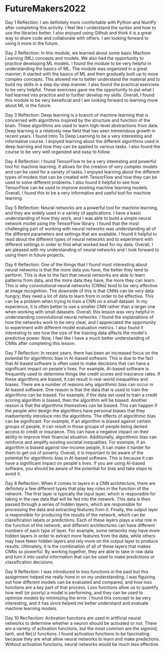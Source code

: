 # FutureMakers2022

Day 1 Reflection:
I am definitely more comfortable with Python and NumPy after completing this activity. I feel like I understand the syntax and how to use the libraries better. I also enjoyed using Github and think it is a great way to share code and collaborate with others. I am looking forward to using it more in the future.

Day 2 Reflection:
In this module, we learned about some basic Machine Learning (ML) concepts and models. We also had the opportunity to practice developing ML models. I found the module to be very helpful in understanding the basics of ML.
The module was organized in a great manner; It started with the basics of ML and then gradually built up to more complex concepts. This allowed me to better understand the material and to build my skills in a step-by-step manner. I also found the practical exercises to be very helpful. These exercises gave me the opportunity to put what I had learned into practice and to further develop my skills. Overall, I found this module to be very beneficial and I am looking forward to learning more about ML in the future.

Day 3  Reflection:
Deep learning is a branch of machine learning that is concerned with algorithms inspired by the structure and function of the brain. These algorithms are used to learn high-level abstractions from data. Deep learning is a relatively new field that has seen tremendous growth in recent years.
I found Intro To Deep Learning to be a very interesting and informative course. I enjoyed learning about the different algorithms used in deep learning and how they can be applied to various tasks. I also found the course to be very well organized and easy to follow. 

Day 4 Reflection:
I found TensorFlow to be a very interesting and powerful tool for machine learning. It allows for the creation of very complex models and can be used for a variety of tasks. I enjoyed learning about the different types of models that can be created with TensorFlow and how they can be used to solve different problems. I also found it helpful to see how TensorFlow can be used to improve existing machine learning models. Overall, I found this to be a very informative and useful tool for machine learning.

Day 5 Reflection:
Neural networks are a powerful tool for machine learning, and they are widely used in a variety of applications. I have a basic understanding of how they work, and I was able to build a simple neural network model using the TensorFlow library. I found that the most challenging part of working with neural networks was understanding all of the different parameters and settings that are available. I found it helpful to read about the different types of neural networks and to experiment with different settings in order to find what worked best for my data. Overall, I am pleased with my understanding of neural networks and I look forward to using them in future projects.

Day 6 Reflection:
One of the things that I found most interesting about neural networks is that the more data you have, the better they tend to perform. This is due to the fact that neural networks are able to learn patterns from data, and the more data they have, the more they can learn. This is why convolutional neural networks (CNNs) tend to be very effective at image recognition. The downside of this is that CNNs can be very data hungry; they need a lot of data to learn from in order to be effective. This can be a problem when trying to train a CNN on a small dataset. In my experience, it is often better to use a smaller CNN rather than a larger one when working with small datasets. Overall, this lesson was very helpful in understanding convolutional neural networks. I found the explanations of how the networks work to be very clear, and I appreciated the opportunity to experiment with different model evaluation metrics. I also found it interesting to see how the size of the training data affects the model's predictive power. Now, I feel like I have a much better understanding of CNNs after completing this lesson.

Day 7 Reflection:
In recent years, there has been an increased focus on the potential for algorithmic bias in AI-based software. This is due to the fact that AI-based software is often used to make decisions that can have a significant impact on people's lives. For example, AI-based software is frequently used to determine things like credit scores and insurance rates. If these algorithms are biased, it can result in real-world inequalities and biases.
There are a number of reasons why algorithmic bias can occur in AI-based software. One reason is that the data that is used to train the algorithms can be biased. For example, if the data set used to train a credit scoring algorithm is biased, then the algorithm will be biased. Another reason is that the algorithms themselves can be biased. This can happen if the people who design the algorithms have personal biases that they inadvertently introduce into the algorithms.
The effects of algorithmic bias can be significant. For example, if an algorithm is biased against certain groups of people, it can result in those groups of people being denied access to credit or insurance. This can have a negative impact on their ability to improve their financial situation. Additionally, algorithmic bias can reinforce and amplify existing societal inequalities. For example, if an algorithm is biased against low-income people, it can make it harder for them to get out of poverty.
Overall, it is important to be aware of the potential for algorithmic bias in AI-based software. This is because it can have a significant impact on people's lives. If you are using AI-based software, you should be aware of the potential for bias and take steps to avoid it.

Day 8 Reflection:
When it comes to layers in a CNN architecture, there are definitely a few different types that play key roles in the function of the network. The first layer is typically the input layer, which is responsible for taking in the raw data that will be fed into the network. This data is then passed through a series of hidden layers, which are responsible for processing the data and extracting features from it. Finally, the output layer is responsible for producing the results of the network, which can be classification labels or predictions.
Each of these layers plays a vital role in the function of the network, and different architectures can have different numbers of each type of layer. For example, some networks may have more hidden layers in order to extract more features from the data, while others may have fewer hidden layers and rely more on the output layer to produce results.
Ultimately, it is the combination of all of these layers that makes CNNs so powerful. By working together, they are able to take in raw data and turn it into useful information that can be used to make predictions or classification decisions.

Day 9 Reflection:
I was introduced to loss functions in the past but this assignment helped me really hone in on my understanding. I was figuiring out how different models can be evaluated and compared, and how loss functions are a key part of that process. Loss functions allow us to quantify how well (or poorly) a model is performing, and they can be used to optimize models by minimizing the error. I found this concept to be very interesting, and it has since helped me better understand and evaluate machine learning models.

Day 10 Recflection:
Activation functions are used in artificial neural networks to determine whether a neuron should be activated or not. There are a variety of activation functions, but the most common are the sigmoid, tanh, and ReLU functions. I found activation functions to be fascinating because they are what allow neural networks to learn and make predictions. Without activation functions, neural networks would be much less effective.
